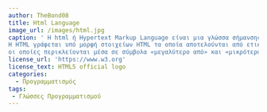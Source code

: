 ```yaml
---
author: TheBond08
title: Html Language
image_url: /images/html.jpg
caption: ' Η html ή Hypertext Markup Language είναι μια γλώσσα σήμανσης (Markup language) που ορίζει τη δομή των ιστοσελίδων.
Η HTML γράφεται υπό μορφή στοιχείων HTML τα οποία αποτελούνται από ετικέτες (tags), 
οι οποίες περικλείονται μέσα σε σύμβολα «μεγαλύτερο από» και «μικρότερο από» (για παράδειγμα <html>), μέσα στο περιεχόμενο της ιστοσελίδας. '
license_url: 'https://www.w3.org'
license_text: HTML5 official logo
categories:
  - Προγραμματισμός
tags:
 - Γλώσσες Προγραμματισμού
---
```



